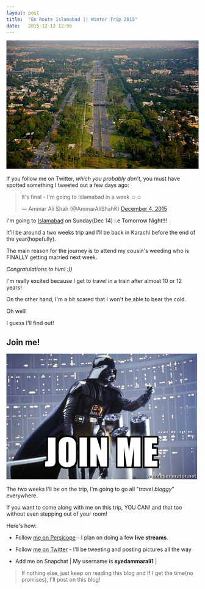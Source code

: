 ```yaml
---
layout: post
title:  "En Route Islamabad || Winter Trip 2015"
date:   2015-12-12 12:56
---
```


![7th Avenue, Islamabad](/../assets/7th_Avenue_Islamabad.JPG)

If you follow me on Twitter, *which you probably don't*, you must have spotted something I tweeted out a few days ago:

<blockquote class="twitter-tweet" lang="en"><p lang="en" dir="ltr">It&#39;s final - I&#39;m going to Islamabad in a week ☺☺</p>&mdash; Ammar Ali Shah (@AmmarAliShahK) <a href="https://twitter.com/AmmarAliShahK/status/672624888742551552">December 4, 2015</a></blockquote>
<script async src="//platform.twitter.com/widgets.js" charset="utf-8"></script>

I'm going to [Islamabad](https://en.wikipedia.org/wiki/Islamabad) on Sunday(Dec 14) i.e Tomorrow Night!!!

It'll be around a two weeks trip and I'll be back in Karachi before the end of the year(hopefully).

The main reason for the journey is to attend my cousin's weeding who is FINALLY getting married next week.

*Congratulations to him! :))*

I'm really excited because I get to travel in a train after almost 10 or 12 years!

On the other hand, I'm a bit scared that I won't be able to bear the cold.

Oh well!

I guess I'll find out!

## Join me!

![Join Me!](/../assets/join-me.jpg)

The two weeks I'll be on the trip, I'm going to go all "*travel bloggy*" everywhere.

If you want to come along with me on this trip, YOU CAN! and that too without even stepping out of your room!

Here's how:

- Follow [me on Persicope](https://www.periscope.tv/AmmarAliShahK) - I plan on doing a few **live streams**.

- Follow [me on Twitter](https://twitter.com/AmmarAliShahK) - I'll be tweeting and posting pictures all the way

- Add me on Snapchat | My username is **syedammarali1** |

> If nothing else, just keep on reading this blog and If I get the time(no promises), I'll post on this blog!  
